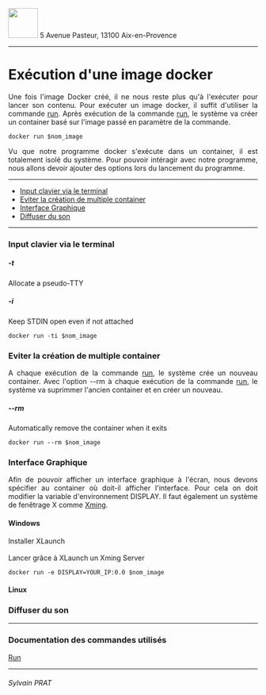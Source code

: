 <img style="height: 60px;" src="http://www.lpl-aix.fr/wp-content/uploads/2018/04/LPL_240_180.jpg" />
5 Avenue Pasteur, 13100 Aix-en-Provence

***
# Exécution d'une image docker
<p style='text-align: justify'>
Une fois l'image Docker créé, il ne nous reste plus qu'à l'exécuter pour lancer son contenu. Pour exécuter un image docker, il suffit d'utiliser la commande <a href="https://docs.docker.com/engine/reference/commandline/run/">run</a>. Après exécution de la commande <a href="https://docs.docker.com/engine/reference/commandline/run/">run</a>, le système va créer un container basé sur l'image passé en paramètre de la commande.
</p>

``` shell
docker run $nom_image
```

<p style='text-align: justify'>
Vu que notre programme docker s'exécute dans un container, il est totalement isolé du système. Pour pouvoir intéragir avec notre programme, nous allons devoir ajouter des options lors du lancement du programme.
</p>

---

- <a href='#ICT'>Input clavier via le terminal</a>
- <a href='#ECMC'>Eviter la création de multiple container</a>
- <a href='#IG'>Interface Graphique</a>
- <a href='#DS'>Diffuser du son</a>

---
<div id="ICT"></div>

###  Input clavier via le terminal

##### -t

<p style='text-align: justify'>
Allocate a pseudo-TTY
</p>

##### -i

<p style='text-align: justify'>
Keep STDIN open even if not attached
</p>

``` shell
docker run -ti $nom_image
```
 <div id="ECMC"></div>

### Eviter la création de multiple container

<p style='text-align: justify'>
A chaque exécution de la commande <a href="https://docs.docker.com/engine/reference/commandline/run/">run</a>, le système crée un nouveau container. Avec l'option --rm à chaque exécution de la commande <a href="https://docs.docker.com/engine/reference/commandline/run/">run</a>, le système va suprimmer l'ancien container et en créer un nouveau.
</p>

##### --rm

<p style='text-align: justify'>
Automatically remove the container when it exits
</p>

``` shell
docker run --rm $nom_image
```
<div id="IG"></div>

###  Interface Graphique
<p style='text-align: justify'>
Afin de pouvoir afficher un interface graphique à l'écran, nous devons spécifier au container où doit-il afficher l'interface. Pour cela on doit modifier la variable d'environnement DISPLAY. Il faut également un système de fenêtrage X comme <a href="https://fr.wikipedia.org/wiki/Xming">Xming</a>.
</p>

#### Windows

<p style='text-align: justify'>
Installer XLaunch
<br>
<br>
Lancer grâce à XLaunch un Xming Server
</p>

``` shell
docker run -e DISPLAY=YOUR_IP:0.0 $nom_image
```

#### Linux

 <div id="DS"></div>

###  Diffuser du son

---
### Documentation des commandes utilisés

<a href="https://docs.docker.com/engine/reference/commandline/run/">Run</a>

---
###### Sylvain PRAT
